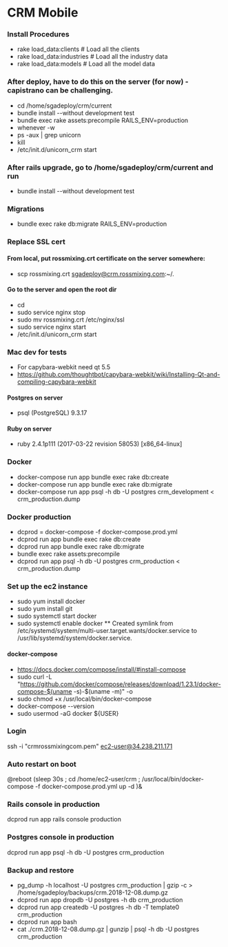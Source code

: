 # CRM Mobile

### Install Procedures

* rake load_data:clients                  # Load all the clients
* rake load_data:industries               # Load all the industry data
* rake load_data:models                   # Load all the model data

### After deploy, have to do this on the server (for now) - capistrano can be challenging.
* cd /home/sgadeploy/crm/current
* bundle install --without development test
* bundle exec rake assets:precompile RAILS_ENV=production
* whenever -w
* ps -aux | grep unicorn
* kill <whatever the number is>
* /etc/init.d/unicorn_crm start

### After rails upgrade, go to /home/sgadeploy/crm/current and run
* bundle install --without development test

### Migrations
* bundle exec rake db:migrate RAILS_ENV=production

### Replace SSL cert
#### From local, put rossmixing.crt certificate on the server somewhere:
* scp rossmixing.crt sgadeploy@crm.rossmixing.com:~/.

#### Go to the server and open the root dir
* cd
* sudo service nginx stop
* sudo mv rossmixing.crt /etc/nginx/ssl
* sudo service nginx start
* /etc/init.d/unicorn_crm start

### Mac dev for tests
* For capybara-webkit need qt 5.5
* https://github.com/thoughtbot/capybara-webkit/wiki/Installing-Qt-and-compiling-capybara-webkit

#### Postgres on server
* psql (PostgreSQL) 9.3.17

#### Ruby on server
* ruby 2.4.1p111 (2017-03-22 revision 58053) [x86_64-linux]

### Docker
* docker-compose run app bundle exec rake db:create
* docker-compose run app bundle exec rake db:migrate
* docker-compose run app psql -h db -U postgres crm_development < crm_production.dump

### Docker production
* dcprod = docker-compose -f docker-compose.prod.yml
* dcprod run app bundle exec rake db:create
* dcprod run app bundle exec rake db:migrate
* bundle exec rake assets:precompile
* dcprod run app psql -h db -U postgres crm_production < crm_production.dump

### Set up the ec2 instance
* sudo yum install docker
* sudo yum install git
* sudo systemctl start docker
* sudo systemctl enable docker
** Created symlink from /etc/systemd/system/multi-user.target.wants/docker.service to /usr/lib/systemd/system/docker.service.

#### docker-compose
* https://docs.docker.com/compose/install/#install-compose
* sudo curl -L "https://github.com/docker/compose/releases/download/1.23.1/docker-compose-$(uname -s)-$(uname -m)" -o
* sudo chmod +x /usr/local/bin/docker-compose
* docker-compose --version
* sudo usermod -aG docker ${USER}

### Login
ssh -i "crmrossmixingcom.pem" ec2-user@34.238.211.171

### Auto restart on boot
@reboot (sleep 30s ; cd /home/ec2-user/crm ; /usr/local/bin/docker-compose -f docker-compose.prod.yml up -d )&

### Rails console in production
dcprod run app rails console production

### Postgres console in production
dcprod run app psql -h db -U postgres crm_production

### Backup and restore
* pg_dump -h localhost -U postgres crm_production | gzip -c > /home/sgadeploy/backups/crm.2018-12-08.dump.gz
* dcprod run app dropdb -U postgres -h db crm_production
* dcprod run app createdb -U postgres -h db -T template0 crm_production
* dcprod run app bash
* cat ./crm.2018-12-08.dump.gz | gunzip | psql -h db -U postgres crm_production
